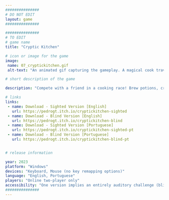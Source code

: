 ```yaml
---
###############
# DO NOT EDIT
layout: game
###############

###############
# TO EDIT
# game name
title: "Cryptic Kitchen"

# icon or image for the game
image:
 name: 07_cryptickitchen.gif
 alt-text: "An animated gif capturing the gameplay. A magical cook travels around the kitchen and several minigames are played: one where players have to find a specific visual element among many, one where they have to align three knobs, and one where they have to follow a visual element horizontally."

# short description of the game

description: "Compete with a friend in a cooking race! Brew potions, craft staves, master minigames, and complete orders  in this high-speed culinary showdown. Who will earn the title of the ultimate culinary speedster?"

# links
links:
 - name: Download - Sighted Version [English]
   url: https://pedrogt.itch.io/cryptickitchen-sighted
 - name: Download - Blind Version [English]
   url: https://pedrogt.itch.io/cryptickitchen-blind
 - name: Download - Sighted Version [Portuguese]
   url: https://pedrogt.itch.io/cryptickitchen-sighted-pt
 - name: Download - Blind Version [Portuguese]
   url: https://pedrogt.itch.io/cryptickitchen-blind-pt


# release information

year: 2023
platform: "Windows"
devices: "Keyboard, Mouse (no key remapping options)"
language: "English, Portuguese"
players: "Online two-player only"
accessibility: "One version implies an entirely auditory challenge (blind accessible) and the other implies a visual challenge. The game was designed as an inclusive game experience for players with mixed visual abilities."
###############
---
```

